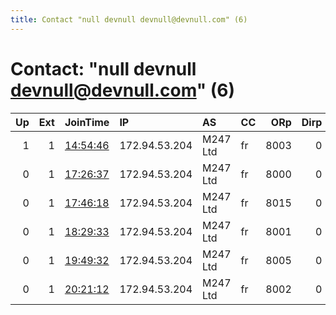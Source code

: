 ```yaml
---
title: Contact "null devnull devnull@devnull.com" (6)
---
```


# Contact: "null devnull devnull@devnull.com" (6)

|   Up |   Ext | JoinTime                                                                                            | IP            | AS       | CC   |   ORp |   Dirp | OS    | Version   | Nickname    |   eFamMembers |
|-----:|------:|:----------------------------------------------------------------------------------------------------|:--------------|:---------|:-----|------:|-------:|:------|:----------|:------------|--------------:|
|    1 |     1 | [14:54:46](https://metrics.torproject.org/rs.html#details/8EC964BFE63E2FACDEE238FC8A798409C2EB08DA) | 172.94.53.204 | M247 Ltd | fr   |  8003 |      0 | Linux | 0.4.1.9   | frs03dp8003 |             1 |
|    0 |     1 | [17:26:37](https://metrics.torproject.org/rs.html#details/45DC4559292913C36D831243C7F1971EE69E3DC4) | 172.94.53.204 | M247 Ltd | fr   |  8000 |      0 | Linux | 0.4.1.9   | frs03dp8000 |             1 |
|    0 |     1 | [17:46:18](https://metrics.torproject.org/rs.html#details/739B28E56118D1F4A683B48E682F4F4C0EF17BA7) | 172.94.53.204 | M247 Ltd | fr   |  8015 |      0 | Linux | 0.4.1.9   | frs03dp8015 |             1 |
|    0 |     1 | [18:29:33](https://metrics.torproject.org/rs.html#details/E764A93FF5F842259C9B00143B410DA4192C776E) | 172.94.53.204 | M247 Ltd | fr   |  8001 |      0 | Linux | 0.4.1.9   | frs03dp8001 |             1 |
|    0 |     1 | [19:49:32](https://metrics.torproject.org/rs.html#details/8894D737047F0AC65B67EE915A3AB649ED45BD03) | 172.94.53.204 | M247 Ltd | fr   |  8005 |      0 | Linux | 0.4.1.9   | frs03dp8005 |             1 |
|    0 |     1 | [20:21:12](https://metrics.torproject.org/rs.html#details/33F145A52B929100BF67066A3D3AA200AD0B7924) | 172.94.53.204 | M247 Ltd | fr   |  8002 |      0 | Linux | 0.4.1.9   | frs03dp8002 |             1 |
